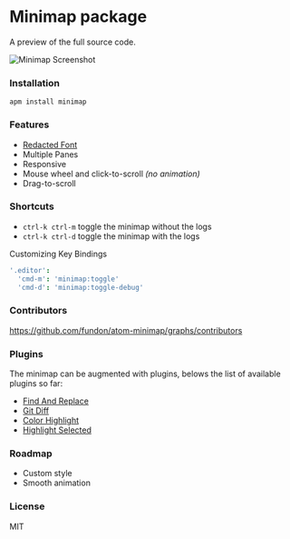 # Minimap package

A preview of the full source code.

![Minimap Screenshot](https://github.com/fundon/atom-minimap/blob/master/screenshot.png?raw=true)

### Installation

```
apm install minimap
```

### Features

* [Redacted Font][]
* Multiple Panes
* Responsive
* Mouse wheel and click-to-scroll _(no animation)_
* Drag-to-scroll

### Shortcuts

* `ctrl-k ctrl-m` toggle the minimap without the logs
* `ctrl-k ctrl-d` toggle the minimap with the logs

Customizing Key Bindings

```cson
'.editor':
  'cmd-m': 'minimap:toggle'
  'cmd-d': 'minimap:toggle-debug'
```

### Contributors

https://github.com/fundon/atom-minimap/graphs/contributors

### Plugins

The minimap can be augmented with plugins, belows the list of available plugins so far:

  * [Find And Replace](https://atom.io/packages/minimap-find-and-replace)
  * [Git Diff](https://atom.io/packages/minimap-git-diff)
  * [Color Highlight](https://atom.io/packages/minimap-color-highlight)
  * [Highlight Selected](https://atom.io/packages/minimap-highlight-selected)

### Roadmap

* Custom style
* Smooth animation

### License

MIT

[Redacted Font]: https://github.com/christiannaths/Redacted-Font
